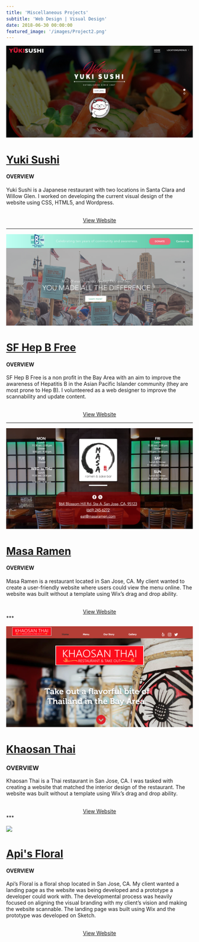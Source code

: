 ```yaml
---
title: 'Miscellaneous Projects'
subtitle: 'Web Design | Visual Design'
date: 2018-06-30 00:00:00
featured_image: '/images/Project2.png'
---
```


<img src="/images/YUKI1.png">
	

# [Yuki Sushi](http://yukisushi.com/) 

 
#### OVERVIEW


Yuki Sushi is a Japanese restaurant with two locations in Santa Clara and Willow Glen. I worked on developing the current visual design of the website using CSS, HTML5, and Wordpress.  

<br />
<div style="text-align:center;">
    <a href="http://yukisushi.com/" class="button button--large">View Website</a>
</div>

***


![](/images/SFHep1.png)


# [SF Hep B Free](https://www.sfhepbfree.org/) 

 
#### OVERVIEW


SF Hep B Free is a non profit in the Bay Area with an aim to improve the awareness of Hepatitis B in the Asian Pacific Islander community (they are most prone to Hep B). I volunteered as a web designer to improve the scannability and update content.

<br />
<div style="text-align:center;">
    <a href="https://www.sfhepbfree.org/" class="button button--large">View Website</a>
</div>


***


![](/images/Masa1.png)

# [Masa Ramen](https://www.masanoodlebar.com/)


#### OVERVIEW


Masa Ramen is a restaurant located in San Jose, CA. My client wanted to create a user-friendly website where users could view the menu online. The website was built without a template using Wix’s drag and drop ability. 

<br />
<div style="text-align:center;">
    <a href="https://www.masanoodlebar.com/" class="button button--large">View Website</a>
</div>
***


![](/images/Khao1.png)

# [Khaosan Thai](https://www.khaosanthaisj.com/)


### OVERVIEW


Khaosan Thai is a Thai restaurant in San Jose, CA. I was tasked with creating a website that matched the interior design of the restaurant. The website was built without a template using Wix’s drag and drop ability. 

<br />
<div style="text-align:center;">
    <a href="https://www.khaosanthaisj.com/" class="button button--large">View Website</a>
</div>
***

![](/images/Api1.png)

# [Api's Floral](https://www.apisfloral.com/)


#### OVERVIEW


Api’s Floral is a floral shop located in San Jose, CA. My client wanted a landing page as the website was being developed and a prototype a developer could work with. The developmental process was heavily focused on aligning the visual branding with my client’s vision and making the website scannable. The landing page was built using Wix and the prototype was developed on Sketch. 

<br />  
<div style="text-align:center;">
    <a href="https://www.apisfloral.com/" class="button button--large">View Website</a>
</div>
